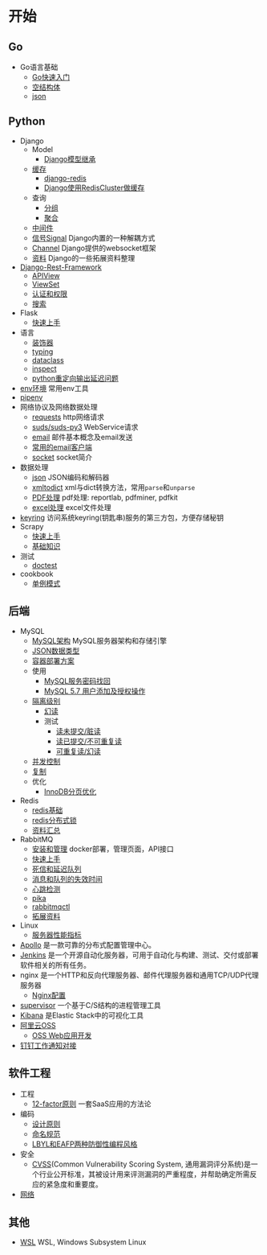 # 开始

## Go
- Go语言基础
  - [Go快速入门](./go/go快速入门.md)
  - [空结构体](./go/lang/empty_struct.md)
  - [json](./go/std/json.md)

## Python
* Django
    * Model
        - [Django模型继承](./python/django/model/inherit.md) 
    * [缓存](./python/django/cache/cache.md)
        - [django-redis](./python/django/cache/django-redis.md)
        - [Django使用RedisCluster做缓存](./python/django/cache/redis-cluster.md)
    * 查询
        - [分组](./python/django/query/annotate.md) 
        - [聚合](./python/django/query/aggregate-expressions.md)
    * [中间件](./python/django/middleware.md)
    * [信号Signal](./python/django/signal.md) Django内置的一种解耦方式
    * [Channel](./python/django/django_channels/base.md) Django提供的websocket框架
    * [资料](./python/django/resource.md) Django的一些拓展资料整理
* [Django-Rest-Framework](./python/django/django_rest_framework/base.md)
    - [APIView](./python/django/django_rest_framework/views.md)
    - [ViewSet](./python/django/django_rest_framework/viewset.md)
    - [认证和权限](./python/django/django_rest_framework/auth.md)
    - [搜索](./python/django/django_rest_framework/search.md)
* Flask
    - [快速上手](./python/flask/base.md)
* 语言
    - [装饰器](./python/decorator.md)
    - [typing](./python/typing.md)
    - [dataclass](./python/dataclass.md)
    - [inspect](./python/inspect.md)
    - [python重定向输出延迟问题](./python/solutions/python-stdout-redirect.md)
* [env环境](./python/env.md) 常用env工具
* [pipenv](./python/pipenv.md)
* 网络协议及网络数据处理
    - [requests](./python/requests.md) http网络请求
    - [suds/suds-py3](./python/suds.md) WebService请求
    - [email](./python/email/email.md) 邮件基本概念及email发送
    - [常用的email客户端](./python/email/常用的email客户端.md)
    - [socket](./python/socket.md) socket简介
* 数据处理
    - [json](./python/json.md) JSON编码和解码器
    - [xmltodict](./python/xmltodict.md) xml与dict转换方法，常用`parse`和`unparse`
    - [PDF处理](./python/pdf.md) pdf处理: reportlab, pdfminer, pdfkit
    - [excel处理](./python/excel.md) excel文件处理
* [keyring](./python/keyring.md) 访问系统keyring(钥匙串)服务的第三方包，方便存储秘钥
* Scrapy
    - [快速上手](./python/scrapy/start.md)
    - [基础知识](./python/scrapy/基础知识.md)
* 测试
    - [doctest](./python/test/doctest.md)
* cookbook
    - [单例模式](./python/singleton.md)

## 后端
- MySQL
    - [MySQL架构](./backend/mysql/mysql架构.md) MySQL服务器架构和存储引擎
	- [JSON数据类型](./backend/mysql/json.md)
	- [容器部署方案](./backend/mysql/docker.md)
	- 使用
	    - [MySQL服务密码找回](./backend/mysql/usage/mysql-forgot-password.md)
	    - [MySQL 5.7 用户添加及授权操作](./backend/mysql/usage/mysql-grant.md)
	- [隔离级别](./backend/mysql/隔离级别/隔离级别.md)
	    - [幻读](./backend/mysql/隔离级别/幻读.md)
	    - 测试
	        - [读未提交/脏读](./backend/mysql/隔离级别/脏读test.md)
            - [读已提交/不可重复读](./backend/mysql/隔离级别/不可重复读test.md)
            - [可重复读/幻读](./backend/mysql/隔离级别/幻读test.md)
    - [并发控制](./backend/mysql/并发控制.md)
    - [复制](./backend/mysql/复制.md)
    - 优化
    	- [InnoDB分页优化](./backend/mysql/优化/innodb分页优化.md)
- Redis
    - [redis基础](./backend/redis/碎片.md)
    - [redis分布式锁](./backend/redis/redis-lock.md)
    - [资料汇总](./backend/redis/redis复习.md)
- RabbitMQ
  - [安装和管理](./backend/rabbitmq/install.md) docker部署，管理页面，API接口
  - [快速上手](./backend/rabbitmq/tutorial.md)
  - [死信和延迟队列](./backend/rabbitmq/dead-letter.md)
  - [消息和队列的失效时间](./backend/rabbitmq/ttl.md)
  - [心跳检测](./backend/rabbitmq/heartbeat.md)
  - [pika](./backend/rabbitmq/pika.md) 
  - [rabbitmqctl](./backend/rabbitmq/rabbitmqctl.md)
  - [拓展资料](./backend/rabbitmq/资料汇总.md)
- Linux
  - [服务器性能指标](./backend/linux/load.md)
- [Apollo](./backend/apollo.md) 是一款可靠的分布式配置管理中心。
- [Jenkins](./backend/jenkins.md) 是一个开源自动化服务器，可用于自动化与构建、测试、交付或部署软件相关的所有任务。
- nginx 是一个HTTP和反向代理服务器、邮件代理服务器和通用TCP/UDP代理服务器
  - [Nginx配置](./backend/nginx.md)
- [supervisor](./backend/supervisor.md) 一个基于C/S结构的进程管理工具
- [Kibana](./backend/kibana.md) 是Elastic Stack中的可视化工具
- [阿里云OSS](./backend/oss.md)
  - [OSS Web应用开发](./backend/oss-web.md)
- [钉钉工作通知对接](./backend/dingtalk.md)

## 软件工程
- 工程
  - [12-factor原则](./se/12-factor.md) 一套SaaS应用的方法论
- 编码
  - [设计原则](./code/设计原则.md)
  - [命名规范](./code/naming.md)
  - [LBYL和EAFP两种防御性编程风格](./code/lbyl_n_eafp.md)
- 安全
  - [CVSS](./security/cvss.md)(Common Vulnerability Scoring System, 通用漏洞评分系统)是一个行业公开标准，其被设计用来评测漏洞的严重程度，并帮助确定所需反应的紧急度和重要度。
- [网络](./network/network.md)

## 其他
- [WSL](./windows/wsl.md) WSL, Windows Subsystem Linux